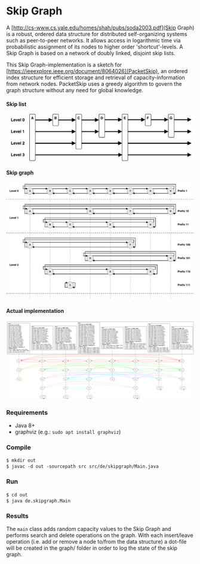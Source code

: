 # Skip Graph

A [http://cs-www.cs.yale.edu/homes/shah/pubs/soda2003.pdf](Skip Graph) is a robust, ordered data
structure for distributed self-organizing systems such as peer-to-peer networks.
It allows access in logarithmic time via probabilistic assignment of its nodes to higher order
'shortcut'-levels. A Skip Graph is based on a network of doubly linked, disjoint skip lists.

This Skip Graph-implementation is a sketch for
[https://ieeexplore.ieee.org/document/8064026](PacketSkip), an ordered index structure for efficient
storage and retrieval of capacity-information from network nodes. PacketSkip uses a greedy
algorithm to govern the graph structure without any need for global knowledge.

#### Skip list

![img/skiplist.png](img/skiplist.png)

#### Skip graph

![img/skipgraph.png](img/skipgraph.png)

#### Actual implementation

![img/final.png](img/final.png)



### Requirements

- Java 8+
- graphviz (e.g.: `sudo apt install graphviz`)

### Compile

```
$ mkdir out
$ javac -d out -sourcepath src src/de/skipgraph/Main.java
```


### Run

```
$ cd out
$ java de.skipgraph.Main
```


### Results

The `main` class adds random capacity values to the Skip Graph and performs search and delete
operations on the graph.
With each insert/leave operation (i.e. add or remove a node to/from the data structure) a dot-file
will be created in the graph/ folder in order to log the state of the skip graph.
